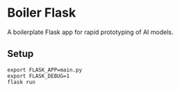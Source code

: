 # Boiler Flask

A boilerplate Flask app for rapid prototyping of AI models.

## Setup

```
export FLASK_APP=main.py
export FLASK_DEBUG=1
flask run
```
